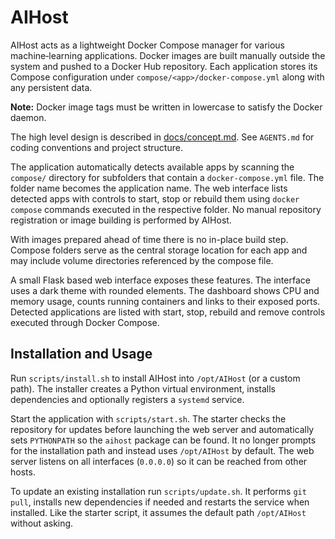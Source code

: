 # AIHost

AIHost acts as a lightweight Docker Compose manager for various
machine‑learning applications. Docker images are built manually outside
the system and pushed to a Docker Hub repository. Each application
stores its Compose configuration under `compose/<app>/docker-compose.yml`
along with any persistent data.

**Note:** Docker image tags must be written in lowercase to satisfy the
Docker daemon.

The high level design is described in [docs/concept.md](docs/concept.md).
See `AGENTS.md` for coding conventions and project structure.

The application automatically detects available apps by scanning the
`compose/` directory for subfolders that contain a `docker-compose.yml`
file. The folder name becomes the application name. The web interface
lists detected apps with controls to start, stop or rebuild them using
`docker compose` commands executed in the respective folder. No manual
repository registration or image building is performed by AIHost.

With images prepared ahead of time there is no in-place build step.
Compose folders serve as the central storage location for each app and
may include volume directories referenced by the compose file.

A small Flask based web interface exposes these features. The interface
uses a dark theme with rounded elements. The dashboard shows CPU and
memory usage, counts running containers and links to their exposed
ports. Detected applications are listed with start, stop, rebuild and
remove controls executed through Docker Compose.

## Installation and Usage

Run `scripts/install.sh` to install AIHost into `/opt/AIHost` (or a custom path). The installer creates a Python virtual environment, installs dependencies and optionally registers a `systemd` service.

Start the application with `scripts/start.sh`. The starter checks the repository for updates before launching the web server and automatically sets `PYTHONPATH` so the `aihost` package can be found. It no longer prompts for the installation path and instead uses `/opt/AIHost` by default. The web server listens on all interfaces (`0.0.0.0`) so it can be reached from other hosts.

To update an existing installation run `scripts/update.sh`. It performs `git pull`, installs new dependencies if needed and restarts the service when installed. Like the starter script, it assumes the default path `/opt/AIHost` without asking.
